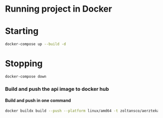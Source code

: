 # Running project in Docker

# Starting

```bash
docker-compose up --build -d
```

# Stopping

```bash
docker-compose down
```

### Build and push the api image to docker hub

#### Build and push in one command
````bash
docker buildx build --push --platform linux/amd64 -t zoltansco/aerztekasse:aerztekasse-app-2025.04.02a -f Dockerfile .
````
